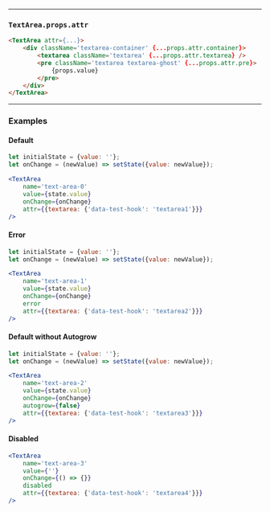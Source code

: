 ______________________________________________________________________________

### `TextArea.props.attr`

```html
<TextArea attr={...}>
    <div className='textarea-container' {...props.attr.container}>
        <textarea className='textarea' {...props.attr.textarea} />
        <pre className='textarea textarea-ghost' {...props.attr.pre}>
            {props.value}
        </pre>
    </div>
</TextArea>
```

______________________________________________________________________________

### Examples

#### Default

```jsx
let initialState = {value: ''};
let onChange = (newValue) => setState({value: newValue});

<TextArea
    name='text-area-0'
    value={state.value}
    onChange={onChange}
    attr={{textarea: {'data-test-hook': 'textarea1'}}}
/>
```

#### Error

```jsx
let initialState = {value: ''};
let onChange = (newValue) => setState({value: newValue});

<TextArea
    name='text-area-1'
    value={state.value}
    onChange={onChange}
    error
    attr={{textarea: {'data-test-hook': 'textarea2'}}}
/>
```

#### Default without Autogrow

```jsx
let initialState = {value: ''};
let onChange = (newValue) => setState({value: newValue});

<TextArea
    name='text-area-2'
    value={state.value}
    onChange={onChange}
    autogrow={false}
    attr={{textarea: {'data-test-hook': 'textarea3'}}}
/>
```

#### Disabled

```jsx
<TextArea
    name='text-area-3'
    value={''}
    onChange={() => {}}
    disabled
    attr={{textarea: {'data-test-hook': 'textarea4'}}}
/>
```